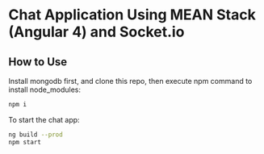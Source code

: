 #  Chat Application Using MEAN Stack (Angular 4) and Socket.io

## How to Use

Install mongodb first, and clone this repo, then execute npm command to install node_modules:

```sh
npm i
```

To start the chat app:

```sh
ng build --prod
npm start
```
